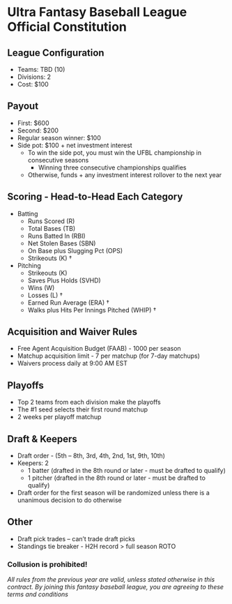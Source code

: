 # Ultra Fantasy Baseball League Official Constitution

## League Configuration
* Teams: TBD (10)	
* Divisions: 2	
* Cost: $100	

## Payout
* First: $600
* Second: $200
* Regular season winner: $100
* Side pot: $100 + net investment interest
  * To win the side pot, you must win the UFBL championship in consecutive seasons
    * Winning three consecutive championships qualifies
  * Otherwise, funds + any investment interest rollover to the next year

## Scoring - Head-to-Head Each Category
* Batting
  * Runs Scored (R)
  * Total Bases (TB) 
  * Runs Batted In (RBI)
  * Net Stolen Bases (SBN)  
  * On Base plus Slugging Pct (OPS)
  * Strikeouts (K) †
* Pitching
  * Strikeouts (K)
  * Saves Plus Holds (SVHD)
  * Wins (W)
  * Losses (L) †
  * Earned Run Average (ERA) †
  * Walks plus Hits Per Innings Pitched (WHIP) † 

## Acquisition and Waiver Rules
* Free Agent Acquisition Budget (FAAB) - 1000 per season
* Matchup acquisition limit - 7 per matchup (for 7-day matchups)
* Waivers process daily at 9:00 AM EST

## Playoffs
* Top 2 teams from each division make the playoffs	
* The #1 seed selects their first round matchup
* 2 weeks per playoff matchup

## Draft & Keepers
* Draft order - (5th – 8th, 3rd, 4th, 2nd, 1st, 9th, 10th) 
* Keepers: 2 
  * 1 batter (drafted in the 8th round or later - must be drafted to qualify)
  * 1 pitcher (drafted in the 8th round or later - must be drafted to qualify)
* Draft order for the first season will be randomized unless there is a unanimous decision to do otherwise

## Other
* Draft pick trades – can’t trade draft picks
* Standings tie breaker - H2H record > full season ROTO

### Collusion is prohibited! 
*All rules from the previous year are valid, unless stated otherwise in this contract. By joining this fantasy baseball league, you are agreeing to these terms and conditions*
